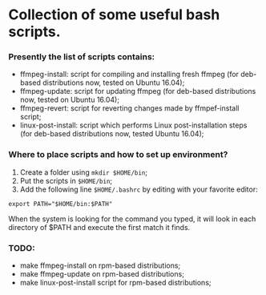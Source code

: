 # Collection of some useful bash scripts.

### Presently the list of scripts contains:
* ffmpeg-install: script for compiling and installing fresh ffmpeg (for deb-based distributions now, tested on Ubuntu 16.04);
* ffmpeg-update: script for updating ffmpeg (for deb-based distributions now, tested on Ubuntu 16.04);
* ffmpeg-revert: script for reverting changes made by ffmpef-install script;
* linux-post-install: script which performs Linux post-installation steps (for deb-based distributions now, tested Ubuntu 16.04);

### Where to place scripts and how to set up environment?
1. Create a folder using ```mkdir $HOME/bin```;
2. Put the scripts in ```$HOME/bin```;
3. Add the following line ```$HOME/.bashrc``` by editing with your favorite editor:
```
export PATH="$HOME/bin:$PATH"
```
When the system is looking for the command you typed, it will look in each directory
of $PATH and execute the first match it finds.

### TODO:
* make ffmpeg-install on rpm-based distributions;
* make ffmpeg-update on rpm-based distributions;
* make linux-post-install script for rpm-based distributions;

